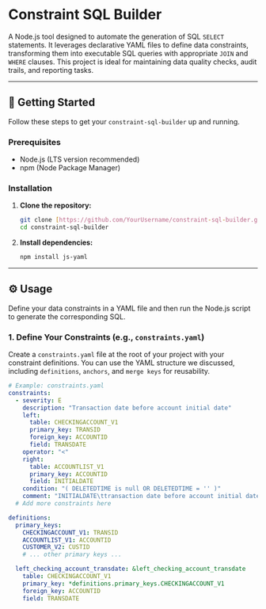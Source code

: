# Constraint SQL Builder

A Node.js tool designed to automate the generation of SQL `SELECT` statements. It leverages declarative YAML files to define data constraints, transforming them into executable SQL queries with appropriate `JOIN` and `WHERE` clauses. This project is ideal for maintaining data quality checks, audit trails, and reporting tasks.

---

## 🚀 Getting Started

Follow these steps to get your `constraint-sql-builder` up and running.

### Prerequisites

* Node.js (LTS version recommended)
* npm (Node Package Manager)

### Installation

1.  **Clone the repository:**
    ```bash
    git clone [https://github.com/YourUsername/constraint-sql-builder.git](https://github.com/YourUsername/constraint-sql-builder.git)
    cd constraint-sql-builder
    ```
2.  **Install dependencies:**
    ```bash
    npm install js-yaml
    ```

---

## ⚙️ Usage

Define your data constraints in a YAML file and then run the Node.js script to generate the corresponding SQL.

### 1. Define Your Constraints (e.g., `constraints.yaml`)

Create a `constraints.yaml` file at the root of your project with your constraint definitions. You can use the YAML structure we discussed, including `definitions`, `anchors`, and `merge keys` for reusability.

```yaml
# Example: constraints.yaml
constraints:
  - severity: E
    description: "Transaction date before account initial date"
    left:
      table: CHECKINGACCOUNT_V1
      primary_key: TRANSID
      foreign_key: ACCOUNTID
      field: TRANSDATE
    operator: "<"
    right:
      table: ACCOUNTLIST_V1
      primary_key: ACCOUNTID
      field: INITIALDATE
    condition: "( DELETEDTIME is null OR DELETEDTIME = '' )"
    comment: "INITIALDATE\ttransaction date before account initial date"
  # Add more constraints here

definitions:
  primary_keys:
    CHECKINGACCOUNT_V1: TRANSID
    ACCOUNTLIST_V1: ACCOUNTID
    CUSTOMER_V2: CUSTID
    # ... other primary keys ...

  left_checking_account_transdate: &left_checking_account_transdate
    table: CHECKINGACCOUNT_V1
    primary_key: *definitions.primary_keys.CHECKINGACCOUNT_V1
    foreign_key: ACCOUNTID
    field: TRANSDATE
